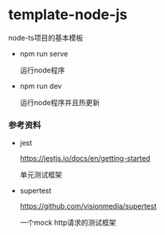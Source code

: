# template-node-js
node-ts项目的基本模板

- npm run serve

  运行node程序

- npm run dev

  运行node程序并且热更新


### 参考资料
- jest

  https://jestjs.io/docs/en/getting-started

  单元测试框架

- supertest

  https://github.com/visionmedia/supertest

  一个mock http请求的测试框架


